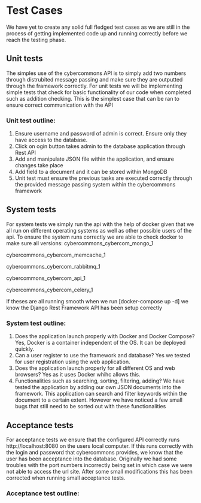 # Test Cases
We have yet to create any solid full fledged test cases as we are still in the process of getting implemented code
up and running correctly before we reach the testing phase. 

## Unit tests
The simples use of the cybercommons API is to simply add two numbers through distrubited message passing and make sure they are
outputted through the framework correctly.
For unit tests we will be implementing simple tests that check for basic functionality of our code when completed such as addition checking. This is the simplest case that can be ran to ensure correct communication with the API

### Unit test outline:
1. Ensure username and password of admin is correct. Ensure only they have access to the database.
2. Click on ogin button takes admin to the database application through Rest API
3. Add and manipulate JSON file within the application, and ensure changes take place
4. Add field to a document and it can be stored within MongoDB 
5. Unit test must ensure the previous tasks are executed correctly through the provided message passing system within the cybercommons framework

## System tests
For system tests we simply run the api with the help of docker given that we all run on different operating systems as well as other possible users of the api. To ensure the system runs correctly we are able to check docker to make sure all versions:
cybercommons_cybercom_mongo_1  

cybercommons_cybercom_memcache_1 

cybercommons_cybercom_rabbitmq_1 

cybercommons_cybercom_api_1   

cybercommons_cybercom_celery_1

If theses are all running smooth when we run [docker-compose up -d] we know the Django Rest Framework API has been setup correctly

### System test outline:
1. Does the application launch properly with Docker and Docker Compose? Yes, Docker is a container independent of the OS. It can be deployed quickly.
2. Can a user register to use the framework and database? Yes we tested for user registration using the web application.
3. Does the application launch properly for all different OS and web browsers? Yes as it uses Docker whihc allows this.
4. Functionalities such as searching, sorting, filtering, adding? We have tested the application by adding our own JSON documents into the framework. This application can search and filter keywords within the document to a certain extent. However we have noticed a few small bugs that still need to be sorted out with these functionalities

## Acceptance tests
For acceptance tests we ensure that the configured API correctly runs http://localhost:8080 on the users local computer. If this runs correctly with the login and password that cybercommons provides, we know that the user has been acceptance into the database. Originally we had some troubles with the port numbers incorrectly being set in which case we were not able to access the url site. After some small modifications this has been corrected when running small acceptance tests.

### Acceptance test outline:


